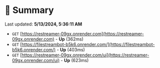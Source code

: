 # 📖 Summary
Last updated: **5/13/2024, 5:36:11 AM**

- `GET` [https://restreamer-09gx.onrender.com](https://restreamer-09gx.onrender.com) - **Up** (362ms)
- `GET` [https://filestreambot-b5k6.onrender.com/](https://filestreambot-b5k6.onrender.com/) - **Up** (403ms)
- `GET` [https://restreamer-09gx.onrender.com/ui](https://restreamer-09gx.onrender.com/ui) - **Up** (623ms)

